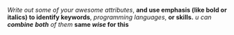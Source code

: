 *Write out some of your awesome attributes*, **and use emphasis (like bold or italics) to identify keywords**, _programming languages_, __or skills.__
_u can **combine** __both__ of them_
__same *wise* for this__
